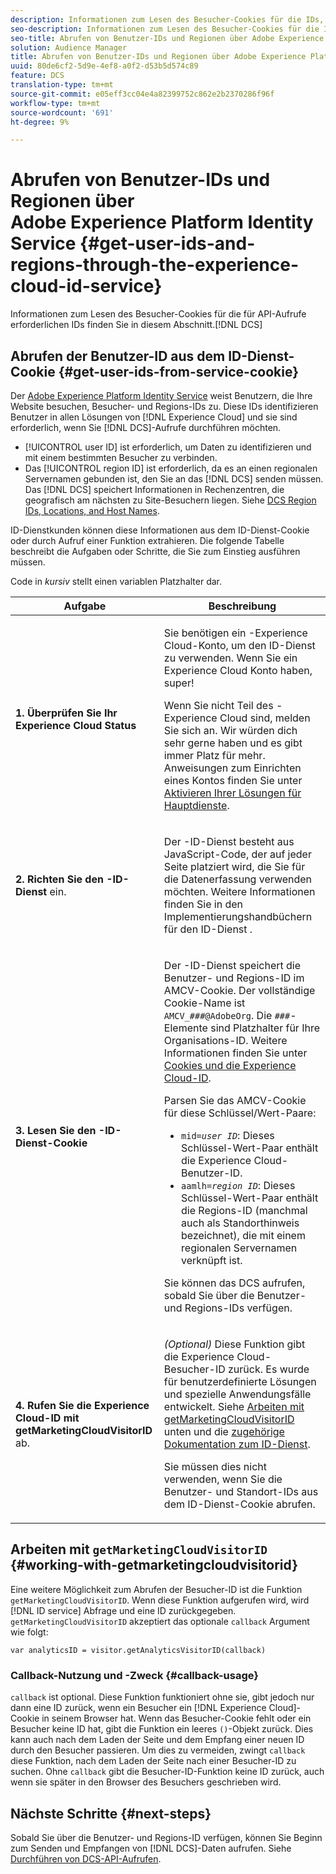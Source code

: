```yaml
---
description: Informationen zum Lesen des Besucher-Cookies für die IDs, die zum Aufrufen der DCS API erforderlich sind, finden Sie in diesem Abschnitt.
seo-description: Informationen zum Lesen des Besucher-Cookies für die IDs, die zum Aufrufen der DCS API erforderlich sind, finden Sie in diesem Abschnitt.
seo-title: Abrufen von Benutzer-IDs und Regionen über Adobe Experience Platform Identity Service
solution: Audience Manager
title: Abrufen von Benutzer-IDs und Regionen über Adobe Experience Platform Identity Service
uuid: 80de6cf2-5d9e-4ef8-a0f2-d53b5d574c89
feature: DCS
translation-type: tm+mt
source-git-commit: e05eff3cc04e4a82399752c862e2b2370286f96f
workflow-type: tm+mt
source-wordcount: '691'
ht-degree: 9%

---
```



# Abrufen von Benutzer-IDs und Regionen über Adobe Experience Platform Identity Service {#get-user-ids-and-regions-through-the-experience-cloud-id-service}

Informationen zum Lesen des Besucher-Cookies für die für API-Aufrufe erforderlichen IDs finden Sie in diesem Abschnitt.[!DNL DCS]

## Abrufen der Benutzer-ID aus dem ID-Dienst-Cookie {#get-user-ids-from-service-cookie}

Der [Adobe Experience Platform Identity Service](https://docs.adobe.com/content/help/de-DE/id-service/using/home.html) weist Benutzern, die Ihre Website besuchen, Besucher- und Regions-IDs zu. Diese IDs identifizieren Benutzer in allen Lösungen von [!DNL Experience Cloud] und sie sind erforderlich, wenn Sie [!DNL DCS]-Aufrufe durchführen möchten.

* [!UICONTROL user ID] ist erforderlich, um Daten zu identifizieren und mit einem bestimmten Besucher zu verbinden.
* Das [!UICONTROL region ID] ist erforderlich, da es an einen regionalen Servernamen gebunden ist, den Sie an das [!DNL DCS] senden müssen. Das [!DNL DCS] speichert Informationen in Rechenzentren, die geografisch am nächsten zu Site-Besuchern liegen. Siehe [DCS Region IDs, Locations, and Host Names](../../../api/dcs-intro/dcs-api-reference/dcs-regions.md).

ID-Dienstkunden können diese Informationen aus dem ID-Dienst-Cookie oder durch Aufruf einer Funktion extrahieren. Die folgende Tabelle beschreibt die Aufgaben oder Schritte, die Sie zum Einstieg ausführen müssen.

Code in *kursiv* stellt einen variablen Platzhalter dar.

<table id="table_660EBE1C24DD4FBE9DCE5191836C9135"> 
 <thead> 
  <tr> 
   <th colname="col1" class="entry"> Aufgabe </th> 
   <th colname="col2" class="entry"> Beschreibung </th> 
  </tr> 
 </thead>
 <tbody> 
  <tr> 
   <td colname="col1"> <p> <b>1. Überprüfen Sie Ihr <span class="keyword"> Experience Cloud</span> Status</b> </p> </td> 
   <td colname="col2"> <p>Sie benötigen ein <span class="keyword">-Experience Cloud</span>-Konto, um den ID-Dienst zu verwenden. Wenn Sie ein <span class="keyword"> Experience Cloud</span> Konto haben, super! </p> <p> Wenn Sie nicht Teil des <span class="keyword">-Experience Cloud</span> sind, melden Sie sich an. Wir würden dich sehr gerne haben und es gibt immer Platz für mehr. Anweisungen zum Einrichten eines Kontos finden Sie unter <a href="https://docs.adobe.com/content/help/en/core-services/interface/about-core-services/core-services.html" format="https" scope="external"> Aktivieren Ihrer Lösungen für Hauptdienste</a>. </p> </td> 
  </tr> 
  <tr> 
   <td colname="col1"> <p> <b>2. Richten Sie den <span class="keyword">-ID-Dienst</span></b> ein. </p> </td> 
   <td colname="col2"> <p>Der <span class="keyword">-ID-Dienst</span> besteht aus JavaScript-Code, der auf jeder Seite platziert wird, die Sie für die Datenerfassung verwenden möchten. Weitere Informationen finden Sie in den Implementierungshandbüchern für den ID-Dienst <a href="https://docs.adobe.com/content/help/en/id-service/using/implementation/implementation-guides.html" format="https" scope="external"></a>. </p> </td> 
  </tr> 
  <tr> 
   <td colname="col1"> <p> <b>3. Lesen Sie den <span class="keyword">-ID-Dienst</span>-Cookie</b> </p> </td> 
   <td colname="col2"> <p>Der <span class="keyword">-ID-Dienst</span> speichert die Benutzer- und Regions-ID im AMCV-Cookie. Der vollständige Cookie-Name ist <code>AMCV_<i>###</i>@AdobeOrg</code>. Die <code><i>###</i></code>-Elemente sind Platzhalter für Ihre Organisations-ID. Weitere Informationen finden Sie unter <a href="https://docs.adobe.com/content/help/de-DE/id-service/using/intro/cookies.html" format="https" scope="external"> Cookies und die Experience Cloud-ID</a>. </p> <p>Parsen Sie das AMCV-Cookie für diese Schlüssel/Wert-Paare: </p> <p> 
     <ul id="ul_502ECFCDDD084D448B5EDC4E5C0909C1"> 
      <li id="li_662FFA36AC854E699D50A183B161D654"> <code>mid=<i>user ID</i></code>: Dieses Schlüssel-Wert-Paar enthält die  <span class="keyword"> Experience </span> Cloud-Benutzer-ID. </li> 
      <li id="li_65422233187B4217B50DC52DBD58F404"> <code>aamlh=<i>region ID</i></code>: Dieses Schlüssel-Wert-Paar enthält die Regions-ID (manchmal auch als  <span class="term"> Standorthinweis</span> bezeichnet), die mit einem regionalen Servernamen verknüpft ist. </li> 
     </ul> </p> <p>Sie können das <span class="wintitle"> DCS</span> aufrufen, sobald Sie über die Benutzer- und Regions-IDs verfügen. </p> </td> 
  </tr> 
  <tr> 
   <td colname="col1"> <p> <b>4. Rufen Sie die <span class="keyword"> Experience Cloud-ID</span> mit getMarketingCloudVisitorID</b> ab. </p> </td> 
   <td colname="col2"> <p><i>(Optional) </i> Diese Funktion gibt die  <span class="keyword"> Experience </span> Cloud-Besucher-ID zurück. Es wurde für benutzerdefinierte Lösungen und spezielle Anwendungsfälle entwickelt. Siehe <a href="../../../api/dcs-intro/dcs-s2s/dcs-mcid-ids.md#working-with-getmarketingcloudvisitorid"> Arbeiten mit getMarketingCloudVisitorID</a> unten und die <a href="https://docs.adobe.com/content/help/en/id-service/using/id-service-api/methods/getmcvid.html" format="https" scope="external"> zugehörige Dokumentation zum ID-Dienst</a>. </p> <p>Sie müssen dies nicht verwenden, wenn Sie die Benutzer- und Standort-IDs aus dem ID-Dienst-Cookie abrufen. </p> </td> 
  </tr> 
 </tbody> 
</table>

## Arbeiten mit `getMarketingCloudVisitorID` {#working-with-getmarketingcloudvisitorid}

Eine weitere Möglichkeit zum Abrufen der Besucher-ID ist die Funktion `getMarketingCloudVisitorID`. Wenn diese Funktion aufgerufen wird, wird [!DNL ID service] Abfrage und eine ID zurückgegeben. `getMarketingCloudVisitorID` akzeptiert das optionale  `callback` Argument wie folgt:

`var analyticsID = visitor.getAnalyticsVisitorID(callback)`

### Callback-Nutzung und -Zweck {#callback-usage}

`callback` ist optional. Diese Funktion funktioniert ohne sie, gibt jedoch nur dann eine ID zurück, wenn ein Besucher ein [!DNL Experience Cloud]-Cookie in seinem Browser hat. Wenn das Besucher-Cookie fehlt oder ein Besucher keine ID hat, gibt die Funktion ein leeres `()`-Objekt zurück. Dies kann auch nach dem Laden der Seite und dem Empfang einer neuen ID durch den Besucher passieren. Um dies zu vermeiden, zwingt `callback` diese Funktion, nach dem Laden der Seite nach einer Besucher-ID zu suchen. Ohne `callback` gibt die Besucher-ID-Funktion keine ID zurück, auch wenn sie später in den Browser des Besuchers geschrieben wird.

## Nächste Schritte {#next-steps}

Sobald Sie über die Benutzer- und Regions-ID verfügen, können Sie Beginn zum Senden und Empfangen von [!DNL DCS]-Daten aufrufen. Siehe [Durchführen von DCS-API-Aufrufen](../../../api/dcs-intro/dcs-s2s/dcs-s2s-calls.md).